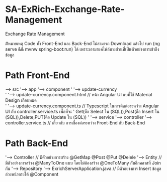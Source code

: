 # SA-ExRich-Exchange-Rate-Management
Exchange Rate Management

#หมายเหตุ Code ทั้ง Front-End และ Back-End ไม่สามารถ Download แล้วไป run (ng serve && mvnw spring-boot:run) ได้ เพราะเอามาแค่ไฟล์บางส่วนที่เป็นตัวอย่างการเข้าถึงข้อมูล

# Path Front-End
--> src
    '--> app
         '--> component
         '    '--> update-currency                              
         '         '--> update-currency.component.html  // หน้า Angular UI แบที่ใช้ Material Design เกือบหมด  
         '         '--> update-currency.component.ts    // Typescript ในการติดต่อระหว่าง Angular UI กับ controller.service.ts เพื่อที่จะ
         '                                                 Get(คือ Select ใน (SQL)),Post(คือ Insert ใน (SQL)),Delete,PUT(คือ Update ใน (SQL))
         '
         '--> service
              '--> controller 
                   '--> controller.service.ts           // เกี่ยวกับ การเชื่องต่อระหว่าง Front-End กับ Back-End
                   
# Path Back-End
  '--> Controller                                       // มีตัวอย่างการสร้าง @GetMap @Post @Put @Delele
  '--> Entity                                           // มีตัวอย่างการสร้าง @ManyToOne แบบ โดยไม่ต้องสร้าง @OneToMany กับอีกคลาสที่ Join กัน 
  '--> Repository
  '--> ExrichServerApplication.java                     // มีตัวอย่างการ Insert ข้อมูลล่วงหน้าตรงใต้ 	@Component

